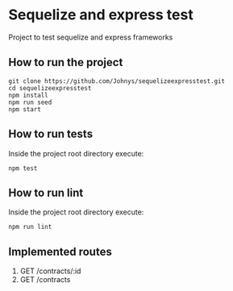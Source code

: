 # Sequelize and express test
Project to test sequelize and express frameworks

## How to run the project

```
git clone https://github.com/Johnys/sequelizeexpresstest.git
cd sequelizeexpresstest
npm install
npm run seed
npm start
```

## How to run tests
Inside the project root directory execute:
```
npm test
```

## How to run lint
Inside the project root directory execute:
```
npm run lint
```

## Implemented routes
1. GET /contracts/:id
2. GET /contracts

